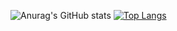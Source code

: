 ![Anurag's GitHub stats](https://github-readme-stats.vercel.app/api?username=FxmlesXD&show_icons=true&theme=tokyonight)
[![Top Langs](https://github-readme-stats.vercel.app/api/top-langs/?username=FxmlesXD)](https://github.com/anuraghazra/github-readme-stats)
